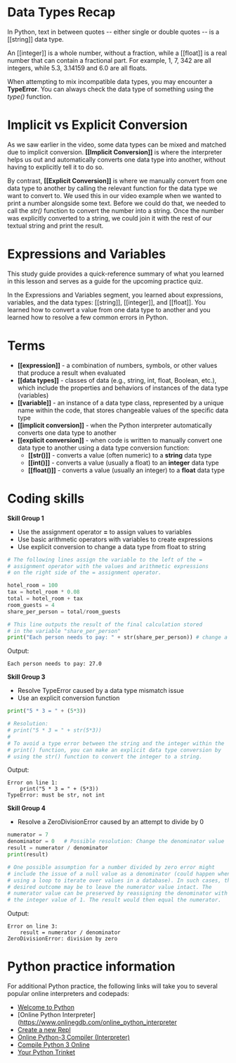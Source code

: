 # Data Types Recap

In Python, text in between quotes -- either single or double quotes -- is a [[string]] data type. 

An [[integer]] is a whole number, without a fraction, while a [[float]] is a real number that can contain a fractional part. For example, 1, 7, 342 are all integers, while 5.3, 3.14159 and 6.0 are all floats. 

When attempting to mix incompatible data types, you may encounter a **TypeError**. You can always check the data type of something using the _type()_ function.

# Implicit vs Explicit Conversion

As we saw earlier in the video, some data types can be mixed and matched due to implicit conversion. **[[Implicit Conversion]]** is where the interpreter helps us out and automatically converts one data type into another, without having to explicitly tell it to do so.

By contrast, **[[Explicit Conversion]]** is where we manually convert from one data type to another by calling the relevant function for the data type we want to convert to. We used this in our video example when we wanted to print a number alongside some text. Before we could do that, we needed to call the _str()_ function to convert the number into a string. Once the number was explicitly converted to a string, we could join it with the rest of our textual string and print the result.

# Expressions and Variables

This study guide provides a quick-reference summary of what you learned in this lesson and serves as a guide for the upcoming practice quiz.  

In the Expressions and Variables segment, you learned about expressions, variables, and the data types: [[string]], [[integer]], and [[float]]. You learned how to convert a value from one data type to another and you learned how to resolve a few common errors in Python.

# Terms

- **[[expression]]** - a combination of numbers, symbols, or other values that produce a result when evaluated
- **[[data types]]** - classes of data (e.g., string, int, float, Boolean, etc.), which include the properties and behaviors of instances of the data type (variables)
- **[[variable]]** - an instance of a data type class, represented by a unique name within the code, that stores changeable values of the specific data type
- **[[implicit conversion]]** - when the Python interpreter automatically converts one data type to another
- **[[explicit conversion]]** - when code is written to manually convert one data type to another using a data type conversion function:
    - **[[str()]]** - converts a value (often numeric) to a **string** data type
    - **[[int()]]** - converts a value (usually a float) to an **integer** data type
    - **[[float()]]** - converts a value (usually an integer) to a **float** data type

# Coding skills

**Skill Group 1**
- Use the assignment operator **=** to assign values to variables
- Use basic arithmetic operators with variables to create expressions
- Use explicit conversion to change a data type from float to string

```python
# The following lines assign the variable to the left of the = 
# assignment operator with the values and arithmetic expressions 
# on the right side of the = assignment operator.

hotel_room = 100
tax = hotel_room * 0.08
total = hotel_room + tax
room_guests = 4
share_per_person = total/room_guests 

# This line outputs the result of the final calculation stored
# in the variable "share_per_person"
print("Each person needs to pay: " + str(share_per_person)) # change a data type
```
Output:
```console
Each person needs to pay: 27.0
```

**Skill Group 3**
- Resolve TypeError caused by a data type mismatch issue
- Use an explicit conversion function

```python
print("5 * 3 = " + (5*3)) 

# Resolution: 
# print("5 * 3 = " + str(5*3))
#
# To avoid a type error between the string and the integer within the
# print() function, you can make an explicit data type conversion by
# using the str() function to convert the integer to a string.
```
Output:
```console
Error on line 1:
    print("5 * 3 = " + (5*3)) 
TypeError: must be str, not int
```

**Skill Group 4**
- Resolve a ZeroDivisionError caused by an attempt to divide by 0

```python
numerator = 7
denominator = 0   # Possible resolution: Change the denominator value 
result = numerator / denominator
print(result)

# One possible assumption for a number divided by zero error might
# include the issue of a null value as a denominator (could happen when
# using a loop to iterate over values in a database). In such cases, the
# desired outcome may be to leave the numerator value intact. The
# numerator value can be preserved by reassigning the denominator with 
# the integer value of 1. The result would then equal the numerator.
```
Output:
```console
Error on line 3:
    result = numerator / denominator
ZeroDivisionError: division by zero
```

# Python practice information

For additional Python practice, the following links will take you to several popular online interpreters and codepads:

- [Welcome to Python](https://www.python.org/shell/)
- [Online Python Interpreter](https://www.onlinegdb.com/online_python_interpreter
- [Create a new Repl](https://repl.it/languages/python3)
- [Online Python-3 Compiler (Interpreter)](https://www.tutorialspoint.com/execute_python3_online.php)
- [Compile Python 3 Online](https://rextester.com/l/python3_online_compiler)
- [Your Python Trinket](https://trinket.io/python3)
